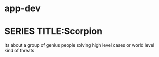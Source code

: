 # app-dev
# SERIES TITLE:Scorpion
Its about a group of genius people solving high level cases or world level kind of threats


